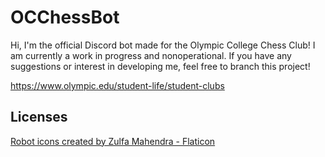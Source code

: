 # OCChessBot

Hi, I'm the official Discord bot made for the Olympic College Chess Club! I am currently a work in progress and nonoperational. If you have any suggestions or interest in developing me, feel free to branch this project!

https://www.olympic.edu/student-life/student-clubs
## Licenses
<a href="https://www.flaticon.com/free-icons/robot" title="robot icons">Robot icons created by Zulfa Mahendra - Flaticon</a>
